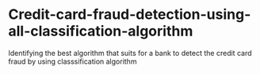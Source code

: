 # Credit-card-fraud-detection-using-all-classification-algorithm
Identifying the best algorithm that suits for a bank to detect the credit card fraud by using classsification algorithm
